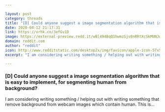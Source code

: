 ```yaml
---

layout: post
category: threads
title: "[D] Could anyone suggest a image segmentation algorithm that is easy to implement, for segmenting human from background?"
date: 2020-04-12 21:17:31
link: https://vrhk.co/3efGv1D
image: https://external-preview.redd.it/wBl494BqQ1hwmzSjv8nRRtXcSkMUNJoI9Cm3mv6-KVc.jpg?width=256&height=134.031413613&auto=webp&crop=256:134.031413613,smart&s=8b1e5b1cfe36ea767b865eae1829a66f0b9e4230
domain: reddit.com
author: "reddit"
icon: http://www.redditstatic.com/desktop2x/img/favicon/apple-icon-57x57.png
excerpt: "I am considering writing something / helping out with writing something that remove background from webcam images which contain human. This is..."

---
```


### [D] Could anyone suggest a image segmentation algorithm that is easy to implement, for segmenting human from background?

I am considering writing something / helping out with writing something that remove background from webcam images which contain human. This is...